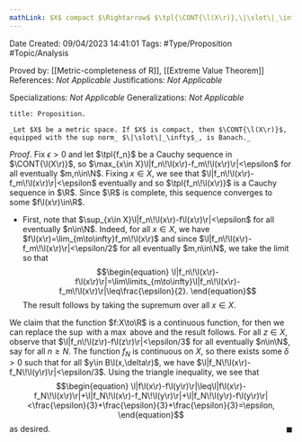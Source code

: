 ```yaml
---
mathLink: $X$ compact $\Rightarrow$ $\tpl{\CONT{\l(X\r)},\|\slot\|_\infty}$ Banach
---
```


<div class="topSpace"></div>

Date Created: 09/04/2023 14:41:01
Tags: #Type/Proposition #Topic/Analysis

Proved by: [[Metric-completeness of R]], [[Extreme Value Theorem]]
References: _Not Applicable_
Justifications: _Not Applicable_

Specializations: _Not Applicable_
Generalizations: _Not Applicable_

``` ad-Proposition
title: Proposition.

_Let $X$ be a metric space. If $X$ is compact, then $\CONT{\l(X\r)}$, equipped with the sup norm_ $\|\slot\|_\infty$_, is Banach._

```

_Proof_. Fix $\epsilon>0$ and let $\tpl{f_n}$ be a Cauchy sequence in $\CONT{\l(X\r)}$, so $\max_{x\in X}\l|f_n\!\l(x\r)-f_m\!\l(x\r)\r|<\epsilon$ for all eventually $m,n\in\N$. Fixing $x\in X$, we see that $\l|f_n\!\l(x\r)-f_m\!\l(x\r)\r|<\epsilon$ eventually and so $\tpl{f_n\!\l(x\r)}$ is a Cauchy sequence in $\R$. Since $\R$ is complete, this sequence converges to some $f\l(x\r)\in\R$.
* First, note that $\sup_{x\in X}\l|f_n\!\l(x\r)-f\l(x\r)\r|<\epsilon$ for all eventually $n\in\N$. Indeed, for all $x\in X$, we have $f\l(x\r)=\lim_{m\to\infty}f_m\!\l(x\r)$ and since $\l|f_n\!\l(x\r)-f_m\!\l(x\r)\r|<\epsilon/2$ for all eventually $m,n\in\N$, we take the limit so that
$$\begin{equation}
    \l|f_n\!\l(x\r)-f\l(x\r)\r|=\lim\limits_{m\to\infty}\l|f_n\!\l(x\r)-f_m\!\l(x\r)\r|\leq\frac{\epsilon}{2}.
\end{equation}$$
The result follows by taking the supremum over all $x\in X$.

We claim that the function $f:X\to\R$ is a continuous function, for then we can replace the $\sup$ with a $\max$ above and the result follows. For all $z\in X$, observe that $\l|f_n\!\l(z\r)-f\l(z\r)\r|<\epsilon/3$ for all eventually $n\in\N$, say for all $n\geq N$. The function $f_N$ is continuous on $X$, so there exists some $\delta>0$ such that for all $y\in B\l(x,\delta\r)$, we have $\l|f_N\!\l(x\r)-f_N\!\l(y\r)\r|<\epsilon/3$. Using the triangle inequality, we see that
$$\begin{equation}
    \l|f\l(x\r)-f\l(y\r)\r|\leq\l|f\l(x\r)-f_N\!\l(x\r)\r|+\l|f_N\!\l(x\r)-f_N\!\l(y\r)\r|+\l|f_N\!\l(y\r)-f\l(y\r)\r|<\frac{\epsilon}{3}+\frac{\epsilon}{3}+\frac{\epsilon}{3}=\epsilon,
\end{equation}$$
as desired.<span style="float:right;">$\blacksquare$</span>
